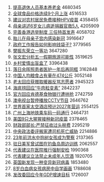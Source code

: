 1. [提高退休人员基本养老金](http://www.baidu.com/baidu?cl=3&tn=SE_baiduhomet8_jmjb7mjw&rsv_dl=fyb_top&fr=top1000&wd=%CC%E1%B8%DF%CD%CB%D0%DD%C8%CB%D4%B1%BB%F9%B1%BE%D1%F8%C0%CF%BD%F0) 4680345
1. [全球食品价格连续9个月上涨](http://www.baidu.com/baidu?cl=3&tn=SE_baiduhomet8_jmjb7mjw&rsv_dl=fyb_top&fr=top1000&wd=%C8%AB%C7%F2%CA%B3%C6%B7%BC%DB%B8%F1%C1%AC%D0%F89%B8%F6%D4%C2%C9%CF%D5%C7) 4516533
1. [建议对农村居民免费接种HPV疫苗](http://www.baidu.com/baidu?cl=3&tn=SE_baiduhomet8_jmjb7mjw&rsv_dl=fyb_top&fr=top1000&wd=%BD%A8%D2%E9%B6%D4%C5%A9%B4%E5%BE%D3%C3%F1%C3%E2%B7%D1%BD%D3%D6%D6HPV%D2%DF%C3%E7) 4358455
1. [母亲讲述6岁女儿病逝捐器官救5人](http://www.baidu.com/baidu?cl=3&tn=SE_baiduhomet8_jmjb7mjw&rsv_dl=fyb_top&fr=top1000&wd=%C4%B8%C7%D7%BD%B2%CA%F66%CB%EA%C5%AE%B6%F9%B2%A1%CA%C5%BE%E8%C6%F7%B9%D9%BE%C85%C8%CB) 4205909
1. [完善香港选举制度 三任特首发声](http://www.baidu.com/baidu?cl=3&tn=SE_baiduhomet8_jmjb7mjw&rsv_dl=fyb_top&fr=top1000&wd=%CD%EA%C9%C6%CF%E3%B8%DB%D1%A1%BE%D9%D6%C6%B6%C8%20%C8%FD%C8%CE%CC%D8%CA%D7%B7%A2%C9%F9) 4058702
1. [胎儿在母亲子宫内感染新冠](http://www.baidu.com/baidu?cl=3&tn=SE_baiduhomet8_jmjb7mjw&rsv_dl=fyb_top&fr=top1000&wd=%CC%A5%B6%F9%D4%DA%C4%B8%C7%D7%D7%D3%B9%AC%C4%DA%B8%D0%C8%BE%D0%C2%B9%DA) 3916647
1. [政府工作报告如何影响钱袋子?](http://www.baidu.com/baidu?cl=3&tn=SE_baiduhomet8_jmjb7mjw&rsv_dl=fyb_top&fr=top1000&wd=%D5%FE%B8%AE%B9%A4%D7%F7%B1%A8%B8%E6%C8%E7%BA%CE%D3%B0%CF%EC%C7%AE%B4%FC%D7%D3%3F) 3779565
1. [樊振东荣立一等功](http://www.baidu.com/baidu?cl=3&tn=SE_baiduhomet8_jmjb7mjw&rsv_dl=fyb_top&fr=top1000&wd=%B7%AE%D5%F1%B6%AB%C8%D9%C1%A2%D2%BB%B5%C8%B9%A6) 3647280
1. [张文宏分析五一假期旅游可能性](http://www.baidu.com/baidu?cl=3&tn=SE_baiduhomet8_jmjb7mjw&rsv_dl=fyb_top&fr=top1000&wd=%D5%C5%CE%C4%BA%EA%B7%D6%CE%F6%CE%E5%D2%BB%BC%D9%C6%DA%C2%C3%D3%CE%BF%C9%C4%DC%D0%D4) 3519625
1. [乡村爱情出盲盒了](http://www.baidu.com/baidu?cl=3&tn=SE_baiduhomet8_jmjb7mjw&rsv_dl=fyb_top&fr=top1000&wd=%CF%E7%B4%E5%B0%AE%C7%E9%B3%F6%C3%A4%BA%D0%C1%CB) 3396438
1. [落日余晖照患者医护一年后再同框](http://www.baidu.com/baidu?cl=3&tn=SE_baiduhomet8_jmjb7mjw&rsv_dl=fyb_top&fr=top1000&wd=%C2%E4%C8%D5%D3%E0%EA%CD%D5%D5%BB%BC%D5%DF%D2%BD%BB%A4%D2%BB%C4%EA%BA%F3%D4%D9%CD%AC%BF%F2) 3162848
1. [中国人均粮食占有量在474公斤](http://www.baidu.com/baidu?cl=3&tn=SE_baiduhomet8_jmjb7mjw&rsv_dl=fyb_top&fr=top1000&wd=%D6%D0%B9%FA%C8%CB%BE%F9%C1%B8%CA%B3%D5%BC%D3%D0%C1%BF%D4%DA474%B9%AB%BD%EF) 3052148
1. [老太回应获赠取暖器反骂志愿者](http://www.baidu.com/baidu?cl=3&tn=SE_baiduhomet8_jmjb7mjw&rsv_dl=fyb_top&fr=top1000&wd=%C0%CF%CC%AB%BB%D8%D3%A6%BB%F1%D4%F9%C8%A1%C5%AF%C6%F7%B7%B4%C2%EE%D6%BE%D4%B8%D5%DF) 2945323
1. [海底捞回应“牛肉粒变素”](http://www.baidu.com/baidu?cl=3&tn=SE_baiduhomet8_jmjb7mjw&rsv_dl=fyb_top&fr=top1000&wd=%BA%A3%B5%D7%C0%CC%BB%D8%D3%A6%A1%B0%C5%A3%C8%E2%C1%A3%B1%E4%CB%D8%A1%B1) 2842237
1. [官方回应肯德基食物银行遭哄抢](http://www.baidu.com/baidu?cl=3&tn=SE_baiduhomet8_jmjb7mjw&rsv_dl=fyb_top&fr=top1000&wd=%B9%D9%B7%BD%BB%D8%D3%A6%BF%CF%B5%C2%BB%F9%CA%B3%CE%EF%D2%F8%D0%D0%D4%E2%BA%E5%C7%C0) 2742759
1. [澳电视台暂停播放CCTV节目](http://www.baidu.com/baidu?cl=3&tn=SE_baiduhomet8_jmjb7mjw&rsv_dl=fyb_top&fr=top1000&wd=%B0%C4%B5%E7%CA%D3%CC%A8%D4%DD%CD%A3%B2%A5%B7%C5CCTV%BD%DA%C4%BF) 2646762
1. [世界首家太空酒店预计2027年营运](http://www.baidu.com/baidu?cl=3&tn=SE_baiduhomet8_jmjb7mjw&rsv_dl=fyb_top&fr=top1000&wd=%CA%C0%BD%E7%CA%D7%BC%D2%CC%AB%BF%D5%BE%C6%B5%EA%D4%A4%BC%C62027%C4%EA%D3%AA%D4%CB) 2554125
1. [广州上海地铁乘车码一码通行](http://www.baidu.com/baidu?cl=3&tn=SE_baiduhomet8_jmjb7mjw&rsv_dl=fyb_top&fr=top1000&wd=%B9%E3%D6%DD%C9%CF%BA%A3%B5%D8%CC%FA%B3%CB%B3%B5%C2%EB%D2%BB%C2%EB%CD%A8%D0%D0) 2464731
1. [美国9只大猩猩接种新冠疫苗](http://www.baidu.com/baidu?cl=3&tn=SE_baiduhomet8_jmjb7mjw&rsv_dl=fyb_top&fr=top1000&wd=%C3%C0%B9%FA9%D6%BB%B4%F3%D0%C9%D0%C9%BD%D3%D6%D6%D0%C2%B9%DA%D2%DF%C3%E7) 2378465
1. [财政部部长:严禁征收过头税费](http://www.baidu.com/baidu?cl=3&tn=SE_baiduhomet8_jmjb7mjw&rsv_dl=fyb_top&fr=top1000&wd=%B2%C6%D5%FE%B2%BF%B2%BF%B3%A4%3A%D1%CF%BD%FB%D5%F7%CA%D5%B9%FD%CD%B7%CB%B0%B7%D1) 2295219
1. [中央政法委评搬家遭司机死亡威胁](http://www.baidu.com/baidu?cl=3&tn=SE_baiduhomet8_jmjb7mjw&rsv_dl=fyb_top&fr=top1000&wd=%D6%D0%D1%EB%D5%FE%B7%A8%CE%AF%C6%C0%B0%E1%BC%D2%D4%E2%CB%BE%BB%FA%CB%C0%CD%F6%CD%FE%D0%B2) 2214886
1. [23年前洪水中抱树女孩成为警察](http://www.baidu.com/baidu?cl=3&tn=SE_baiduhomet8_jmjb7mjw&rsv_dl=fyb_top&fr=top1000&wd=23%C4%EA%C7%B0%BA%E9%CB%AE%D6%D0%B1%A7%CA%F7%C5%AE%BA%A2%B3%C9%CE%AA%BE%AF%B2%EC) 2137365
1. [驻日美军曾试图在钓鱼岛周边训练](http://www.baidu.com/baidu?cl=3&tn=SE_baiduhomet8_jmjb7mjw&rsv_dl=fyb_top&fr=top1000&wd=%D7%A4%C8%D5%C3%C0%BE%FC%D4%F8%CA%D4%CD%BC%D4%DA%B5%F6%D3%E3%B5%BA%D6%DC%B1%DF%D1%B5%C1%B7) 2062557
1. [代表建议在医院推行强制安检](http://www.baidu.com/baidu?cl=3&tn=SE_baiduhomet8_jmjb7mjw&rsv_dl=fyb_top&fr=top1000&wd=%B4%FA%B1%ED%BD%A8%D2%E9%D4%DA%D2%BD%D4%BA%CD%C6%D0%D0%C7%BF%D6%C6%B0%B2%BC%EC) 1990368
1. [代表建议立法禁止未成年人饮酒](http://www.baidu.com/baidu?cl=3&tn=SE_baiduhomet8_jmjb7mjw&rsv_dl=fyb_top&fr=top1000&wd=%B4%FA%B1%ED%BD%A8%D2%E9%C1%A2%B7%A8%BD%FB%D6%B9%CE%B4%B3%C9%C4%EA%C8%CB%D2%FB%BE%C6) 1920705
1. [英国新发现一种变异新冠病毒](http://www.baidu.com/baidu?cl=3&tn=SE_baiduhomet8_jmjb7mjw&rsv_dl=fyb_top&fr=top1000&wd=%D3%A2%B9%FA%D0%C2%B7%A2%CF%D6%D2%BB%D6%D6%B1%E4%D2%EC%D0%C2%B9%DA%B2%A1%B6%BE) 1853480
1. [8岁白血病女孩病房中自学画画](http://www.baidu.com/baidu?cl=3&tn=SE_baiduhomet8_jmjb7mjw&rsv_dl=fyb_top&fr=top1000&wd=8%CB%EA%B0%D7%D1%AA%B2%A1%C5%AE%BA%A2%B2%A1%B7%BF%D6%D0%D7%D4%D1%A7%BB%AD%BB%AD) 1788608
1. [发改委回应今年GDP增速目标](http://www.baidu.com/baidu?cl=3&tn=SE_baiduhomet8_jmjb7mjw&rsv_dl=fyb_top&fr=top1000&wd=%B7%A2%B8%C4%CE%AF%BB%D8%D3%A6%BD%F1%C4%EAGDP%D4%F6%CB%D9%C4%BF%B1%EA) 1726007